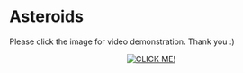 # Asteroids

Please click the image for video demonstration. Thank you :)
<p align="center">
 <a href="https://www.youtube.com/watch?v=NWupEG23lFY"><img src="https://github.com/ianparcs/assteroids/blob/master/assteroids.png" alt ="CLICK ME!"/></a>
